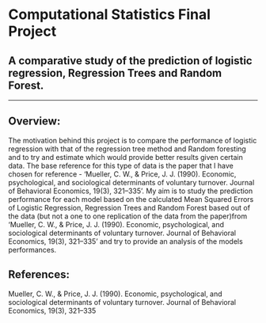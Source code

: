 # Computational Statistics Final Project
## A comparative study of the prediction of logistic regression, Regression Trees and Random Forest.
---

## Overview:
The motivation behind this project is to compare the performance of logistic regression with that of the regression tree method and Random foresting and to try and estimate which would provide better results given  certain data. The base reference for this type of data is the paper that I have chosen for reference - ‘Mueller, C. W., & Price, J. J. (1990). Economic, psychological, and sociological determinants of voluntary turnover. Journal of Behavioral Economics, 19(3), 321–335’. My aim is to study the prediction performance for each model based on the calculated Mean Squared Errors of Logistic Regression, Regression Trees and Random Forest based out of the data (but not a one to one replication of the data from the paper)from ‘Mueller, C. W., & Price, J. J. (1990). Economic, psychological, and sociological determinants of voluntary turnover. Journal of Behavioral Economics, 19(3), 321–335’ and try to provide an analysis of the models performances.

## References:
Mueller, C. W., & Price, J. J. (1990). Economic, psychological, and sociological determinants of voluntary turnover. Journal of Behavioral Economics, 19(3), 321–335


